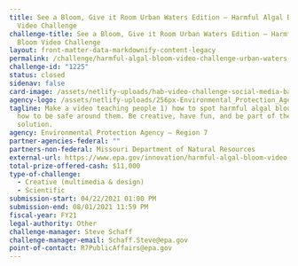 ```yaml
---
title: See a Bloom, Give it Room Urban Waters Edition – Harmful Algal Bloom
  Video Challenge
challenge-title: See a Bloom, Give it Room Urban Waters Edition – Harmful Algal
  Bloom Video Challenge
layout: front-matter-data-markdownify-content-legacy
permalink: /challenge/harmful-algal-bloom-video-challenge-urban-waters-edition/
challenge-id: "1225"
status: closed
sidenav: false
card-image: /assets/netlify-uploads/hab-video-challenge-social-media-banner.png
agency-logo: /assets/netlify-uploads/256px-Environmental_Protection_Agency_logo.png
tagline: Make a video teaching people 1) how to spot harmful algal blooms and 2)
  how to be safe around them. Be creative, have fun, and be part of the
  solution.
agency: Environmental Protection Agency – Region 7
partner-agencies-federal: ""
partners-non-federal: Missouri Department of Natural Resources
external-url: https://www.epa.gov/innovation/harmful-algal-bloom-video-challenge
total-prize-offered-cash: $11,000
type-of-challenge:
  - Creative (multimedia & design)
  - Scientific
submission-start: 04/22/2021 01:00 PM
submission-end: 08/01/2021 11:59 PM
fiscal-year: FY21
legal-authority: Other
challenge-manager: Steve Schaff
challenge-manager-email: Schaff.Steve@epa.gov
point-of-contact: R7PublicAffairs@epa.gov
---
```

